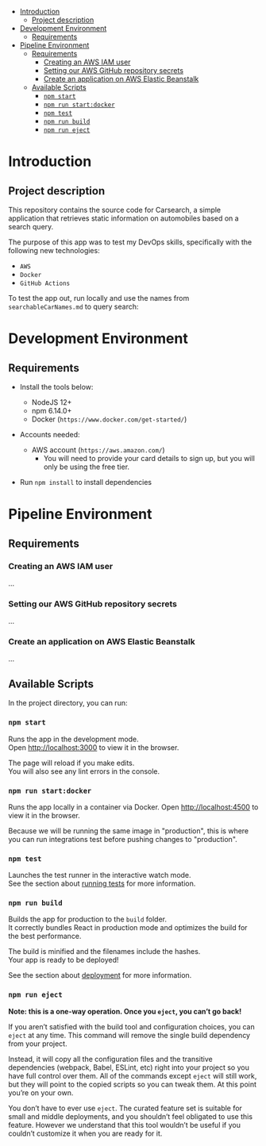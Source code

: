 - [Introduction](#introduction)
  - [Project description](#project-description)
- [Development Environment](#development-environment)
  - [Requirements](#requirements)
- [Pipeline Environment](#pipeline-environment)
  - [Requirements](#requirements-1)
    - [Creating an AWS IAM user](#creating-an-aws-iam-user)
    - [Setting our AWS GitHub repository secrets](#setting-our-aws-github-repository-secrets)
    - [Create an application on AWS Elastic Beanstalk](#create-an-application-on-aws-elastic-beanstalk)
  - [Available Scripts](#available-scripts)
    - [`npm start`](#npm-start)
    - [`npm run start:docker`](#npm-run-startdocker)
    - [`npm test`](#npm-test)
    - [`npm run build`](#npm-run-build)
    - [`npm run eject`](#npm-run-eject)

# Introduction

## Project description

This repository contains the source code for Carsearch, a simple application that retrieves static information on automobiles based on a search query.

The purpose of this app was to test my DevOps skills, specifically with the following new technologies:
  - `AWS`
  - `Docker`
  - `GitHub Actions`

To test the app out, run locally and use the names from `searchableCarNames.md` to query search:

# Development Environment
## Requirements
* Install the tools below:
  * NodeJS 12+
  * npm 6.14.0+
  * Docker (`https://www.docker.com/get-started/`)

* Accounts needed:
  * AWS account (`https://aws.amazon.com/`)
      - You will need to provide your card details to sign up, but you will only be using the free tier.

* Run `npm install` to install dependencies

# Pipeline Environment
## Requirements
### Creating an AWS IAM user
...

### Setting our AWS GitHub repository secrets
...

### Create an application on AWS Elastic Beanstalk
...

## Available Scripts

In the project directory, you can run:

### `npm start`

Runs the app in the development mode.\
Open [http://localhost:3000](http://localhost:3000) to view it in the browser.

The page will reload if you make edits.\
You will also see any lint errors in the console.

### `npm run start:docker`

Runs the app locally in a container via Docker.
Open [http://localhost:4500](http://localhost:4500) to view it in the browser.

Because we will be running the same image in "production", this is where you can run integrations test before pushing changes to "production".

### `npm test`

Launches the test runner in the interactive watch mode.\
See the section about [running tests](https://facebook.github.io/create-react-app/docs/running-tests) for more information.

### `npm run build`

Builds the app for production to the `build` folder.\
It correctly bundles React in production mode and optimizes the build for the best performance.

The build is minified and the filenames include the hashes.\
Your app is ready to be deployed!

See the section about [deployment](https://facebook.github.io/create-react-app/docs/deployment) for more information.

### `npm run eject`

**Note: this is a one-way operation. Once you `eject`, you can’t go back!**

If you aren’t satisfied with the build tool and configuration choices, you can `eject` at any time. This command will remove the single build dependency from your project.

Instead, it will copy all the configuration files and the transitive dependencies (webpack, Babel, ESLint, etc) right into your project so you have full control over them. All of the commands except `eject` will still work, but they will point to the copied scripts so you can tweak them. At this point you’re on your own.

You don’t have to ever use `eject`. The curated feature set is suitable for small and middle deployments, and you shouldn’t feel obligated to use this feature. However we understand that this tool wouldn’t be useful if you couldn’t customize it when you are ready for it.